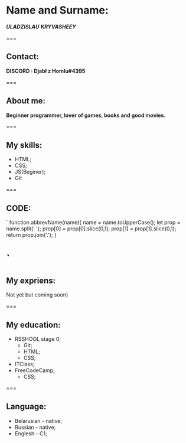 # Name and Surname:

 ***ULADZISLAU***
 ***KRYVASHEEY***

===

## Contact:

  **DISCORD : Djabł z Homlu#4395**

===

## About me:

  **Beginner programmer, lover of games, books and good movies.**

===

## My skills:

  + HTML;
  + CSS;
  + JS(Beginer);
  + Git
  
===

## CODE:

`
function abbrevName(name){
    name = name.toUpperCase();
    let prop = name.split(' ');
    prop[0] = prop[0].slice(0,1);
    prop[1] = prop[1].slice(0,1);
    return prop.join('.');
}

`
===

## My expriens:

  Not yet but coming soon)

===

## My education:
 + RSSHOOL stage 0;
   - Git;
   - HTML;
   - CSS;
 + ITClass;
 + FreeCodeCamp;
   - CSS;
  
===

## Language:

 * Belarusian - native;
 * Russian - native;
 * Englesh - C1;
   

